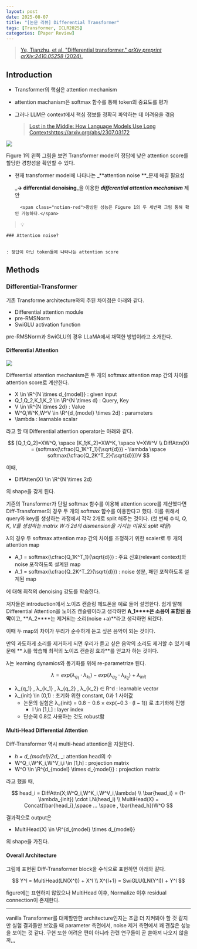 ```yaml
---
layout: post
date: 2025-08-07
title: "[논문 리뷰] Differential Transformer"
tags: [Transformer, ICLR2025]
categories: [Paper Review]
---
```


> [Ye, Tianzhu, et al. "Differential transformer." ](https://arxiv.org/abs/2410.05258)[_arXiv preprint arXiv:2410.05258_](https://arxiv.org/abs/2410.05258)[ (2024).](https://arxiv.org/abs/2410.05258)



## Introduction

- Transformer의 핵심은 attention mechanism
- attention machanism은 softmax 함수를 통해 token의 중요도를 평가
- 그러나 LLM은 context에서 핵심 정보를 정확히 파악하는 데 어려움을 겪음

	> [Lost in the Middle: How Language Models Use Long Contextshttps://arxiv.org/abs/2307.03172](https://arxiv.org/abs/2307.03172)


![](https://prod-files-secure.s3.us-west-2.amazonaws.com/542b861c-36a8-4051-84e5-8804b6728dba/9083ea56-691a-4752-ae26-47f403431ac8/image.png?X-Amz-Algorithm=AWS4-HMAC-SHA256&X-Amz-Content-Sha256=UNSIGNED-PAYLOAD&X-Amz-Credential=ASIAZI2LB46667JXIJIZ%2F20250823%2Fus-west-2%2Fs3%2Faws4_request&X-Amz-Date=20250823T060111Z&X-Amz-Expires=3600&X-Amz-Security-Token=IQoJb3JpZ2luX2VjEM3%2F%2F%2F%2F%2F%2F%2F%2F%2F%2FwEaCXVzLXdlc3QtMiJIMEYCIQCwaIsbDsVVXgtjOuJ0yj0T%2BLY%2FOgCFdR5U3E7X135YcQIhAPXz0KcYkhZeqM0l7Ut702%2FoqmvZT2MpbnuUPlASwY82Kv8DCCYQABoMNjM3NDIzMTgzODA1Igy6xHSoFBBexPPK%2BeMq3ANPn4Bs2ziDFwqJP43tWvkGvbJB8M4s%2FmAYNAdEh908RaFd8Ef5axwqiAJiOb4ccLlJ2LqnhjlLmhaOPHhq%2FWLIXTazReATae5G7N1cJ8Cx%2BkeFKNAXWMZMHzZg%2FAnTq7f%2F%2Ftm0SJVhgNsoXdFe1FdrMUI%2FnMMzVmCkrb2VNdf9gEG3SWuQU%2FrhC9STTYG7D%2F8iD6iIjy5ude0zcfUIYmy5UHVLtmzwFrKD2liBHkQa1YfYhytCMmopnI3wEYwxy69VWOXBfjTaiEsTuGkLN7FWSMFW%2FwHbnao%2FBZF%2B%2BxWnv2bPOivO9YPF1Md0ukqEEiJV3fijjwXXB50yApkl3tjGXOgNdh3tt7zTIBwvoGALuSNsRMR7pN8OclX%2F4Hwjc8%2FUQ9dQiYj2M0L%2B5Us%2BSj%2Fn8CwXIQdxnsqa9%2Bi0iXjfrwZjRIj2gkSo2xdG9ihJPZcKmmhg75pMbUBhfOOlJ6dVb2F1T1ztiY5eQvV2WNlewAIHMBHfRy6Sv4GtC0ASKwCX6yVmce10PB7AhU%2BlaF9mImmiJRZ98Y5Bl4W1mYh1j0VM3FurEXd%2BQjwpb4BBlU%2FM07EFEurMYCJzdhkgkJMv70B%2BHEXMFu2naRnEkVU3uHC2SaK%2F%2BBSv%2BzdgRjCajaXFBjqkAXJgCGq7e%2BIs928FOaLSeAbgODSeSRz2rHp%2FvJUW%2F9fzhlnWblU%2FJIpiw8qqNzDvxwHeCUuODIbJasRHomqKqTqjgqz0pcj1u18yVcwHxrE93auFBp2GQXg47IIkvZOCN7XYcxS7JRUcb05UQXuoTW3JZvZjLVuX7NgyUnbOaC5Ni513ftRy79GpfBhix70kvQVC5T7vK49Kd%2B1a3WQiFoFLDcl5&X-Amz-Signature=1621d656d344e809d0be81bbacb28a1a1e35267cb027c287c77322d7119a6aa7&X-Amz-SignedHeaders=host&x-amz-checksum-mode=ENABLED&x-id=GetObject)


Figure 1의 왼쪽 그림을 보면 Transformer model이 정답에 낮은 attention score를 할당한 경향성을 확인할 수 있다.

- 현재 transformer model에 나타나는 _**attention noise **_문제 해결 필요성

	_**→ differential denoising**_을 이용한 _**differential attention mechanism**_ 제안


		<span class="notion-red">향상된 성능은 Figure 1의 두 세번째 그림 통해 확인 가능하다.</span>


> 💡 


	### Attention noise?


	: 정답이 아닌 token들에 나타나는 attention score



## Methods



### Differential-Transformer


기존 Transforme architecture와의 주된 차이점은 아래와 같다.

- Differential attention module
- pre-RMSNorm
- SwiGLU activation function

pre-RMSNorm과 SwiGLU의 경우 LLaMA에서 채택한 방법이라고 소개한다.



#### Differential Attention


![](https://prod-files-secure.s3.us-west-2.amazonaws.com/542b861c-36a8-4051-84e5-8804b6728dba/116d70b2-1963-4810-9167-f4c7d8a06e8f/image.png?X-Amz-Algorithm=AWS4-HMAC-SHA256&X-Amz-Content-Sha256=UNSIGNED-PAYLOAD&X-Amz-Credential=ASIAZI2LB46667JXIJIZ%2F20250823%2Fus-west-2%2Fs3%2Faws4_request&X-Amz-Date=20250823T060111Z&X-Amz-Expires=3600&X-Amz-Security-Token=IQoJb3JpZ2luX2VjEM3%2F%2F%2F%2F%2F%2F%2F%2F%2F%2FwEaCXVzLXdlc3QtMiJIMEYCIQCwaIsbDsVVXgtjOuJ0yj0T%2BLY%2FOgCFdR5U3E7X135YcQIhAPXz0KcYkhZeqM0l7Ut702%2FoqmvZT2MpbnuUPlASwY82Kv8DCCYQABoMNjM3NDIzMTgzODA1Igy6xHSoFBBexPPK%2BeMq3ANPn4Bs2ziDFwqJP43tWvkGvbJB8M4s%2FmAYNAdEh908RaFd8Ef5axwqiAJiOb4ccLlJ2LqnhjlLmhaOPHhq%2FWLIXTazReATae5G7N1cJ8Cx%2BkeFKNAXWMZMHzZg%2FAnTq7f%2F%2Ftm0SJVhgNsoXdFe1FdrMUI%2FnMMzVmCkrb2VNdf9gEG3SWuQU%2FrhC9STTYG7D%2F8iD6iIjy5ude0zcfUIYmy5UHVLtmzwFrKD2liBHkQa1YfYhytCMmopnI3wEYwxy69VWOXBfjTaiEsTuGkLN7FWSMFW%2FwHbnao%2FBZF%2B%2BxWnv2bPOivO9YPF1Md0ukqEEiJV3fijjwXXB50yApkl3tjGXOgNdh3tt7zTIBwvoGALuSNsRMR7pN8OclX%2F4Hwjc8%2FUQ9dQiYj2M0L%2B5Us%2BSj%2Fn8CwXIQdxnsqa9%2Bi0iXjfrwZjRIj2gkSo2xdG9ihJPZcKmmhg75pMbUBhfOOlJ6dVb2F1T1ztiY5eQvV2WNlewAIHMBHfRy6Sv4GtC0ASKwCX6yVmce10PB7AhU%2BlaF9mImmiJRZ98Y5Bl4W1mYh1j0VM3FurEXd%2BQjwpb4BBlU%2FM07EFEurMYCJzdhkgkJMv70B%2BHEXMFu2naRnEkVU3uHC2SaK%2F%2BBSv%2BzdgRjCajaXFBjqkAXJgCGq7e%2BIs928FOaLSeAbgODSeSRz2rHp%2FvJUW%2F9fzhlnWblU%2FJIpiw8qqNzDvxwHeCUuODIbJasRHomqKqTqjgqz0pcj1u18yVcwHxrE93auFBp2GQXg47IIkvZOCN7XYcxS7JRUcb05UQXuoTW3JZvZjLVuX7NgyUnbOaC5Ni513ftRy79GpfBhix70kvQVC5T7vK49Kd%2B1a3WQiFoFLDcl5&X-Amz-Signature=5892d749d2f7ae39eb4597b9b1fad773de06d75fe4de92d46f8860a9c593950a&X-Amz-SignedHeaders=host&x-amz-checksum-mode=ENABLED&x-id=GetObject)


Differential attention mechanism은 두 개의 softmax attention map 간의 차이를 attention score로 계산한다.

- X \in \R^{N \times d\_{model}} : given input
- Q\_1,Q\_2,K\_1,K\_2 \in \R^{N \times d} : Query, Key
- V \in \R^{N \times 2d} : Value
- W^Q,W^K,W^V \in \R^{d\_{model} \times 2d} : parameters
- \lambda : learnable scalar

라고 할 때 Differential attention operator는 아래와 같다.


$$
[Q_1;Q_2]=XW^Q, \space [K_1;K_2]=XW^K, \space V=XW^V \\
DiffAttn(X) = (softmax(\cfrac{Q_1K^T_1}{\sqrt{d}}) - \lambda \space softmax(\cfrac{Q_2K^T_2}{\sqrt{d}}))V
$$


이때,

- DiffAtten(X) \in \R^{N \times 2d}

의 shape을 갖게 된다.


기존의 Transformer가 단일 softmax 함수를 이용해 attention score를 계산했다면 Diff-Transformer의 경우 두 개의 softmax 함수를 이용한다고 했다. 이를 위해서 query와 key를 생성하는 과정에서 각각 2개로 split 해주는 것이다. <span class="notion-red">(첫 번째 수식, </span><span class="notion-red">_Q, K, V를 생성하는 matrix W가 2d의 dismension을 가지는 이유도 split 때문_</span><span class="notion-red">)</span>


 λ의 경우 두 softmax attention map 간의 차이를 조정하기 위한 scaler로 두 개의 attention map

- A\_1 = softmax(\cfrac{Q\_1K^T\_1}{\sqrt{d}}) : 주요 신호(relevant context)와 noise 포착하도록 설계된 map
- A\_1 = softmax(\cfrac{Q\_2K^T\_2}{\sqrt{d}}) : noise 성분, 패턴 포착하도록 설계된 map 

에 대해 최적의 denoising 강도를 학습한다.


저자들은 introduction에서 노이즈 캔슬링 헤드폰을 예로 들어 설명한다. 쉽게 말해 Differential Attention을 노이즈 캔슬링이라고 생각하면 **A\_1****은 소음이 포함된 음악**이고, **A\_2****는 제거되는 소리(noise +a)**라고 생각하면 되겠다. 


이때 두 map의 차이가 우리가 순수하게 듣고 싶은 음악이 되는 것이다. 


만약 과도하게 소리를 제거하게 되면 우리가 듣고 싶은 음악의 소리도 제거할 수 있기 때문에 ** λ를 학습해 최적의 노이즈 캔슬링 효과**를 얻고자 하는 것이다.


λ는 learning dynamics와 동기화를 위해 re-parametrize 된다.


$$
\lambda = exp(\lambda_{q_1} \cdot \lambda_{k_1}) - exp(\lambda_{q_2} \cdot \lambda_{k_2}) + \lambda_{init}
$$

- λ\_{q\_1} , λ\_{k\_1} , λ\_{q\_2} , λ\_{k\_2} ∈ R^d : learnable vector
- λ\_{init} \in (0,1) : 초기화 위한 constant, 0과 1 사이값
	- 논문의 실험은 λ\_{init} = 0.8 − 0.6 × exp(−0.3 · (l − 1)) 로 초기화해 진행
		- l \in [1,L] : layer index
	- 단순히 0.8로 사용하는 것도 robust함


#### **Multi-Head Differential Attention**


Diff-Transformer 역시 multi-head attention을 지원한다.

- _h = d\_{model}/2d__ _: attention head의 수
- W^Q\_i,W^K\_i,W^V\_i,i \in [1,h] : projection matrix
- W^O \in \R^{d\_{model} \times d\_{model}} : projection matrix

라고 했을 때,


$$
head_i = DiffAttn(X;W^Q_i,W^K_i,W^V_i,\lambda) \\
\bar{head_i} = (1-\lambda_{init}) \cdot LN(head_i) \\
MultiHead(X) = Concat(\bar{head_i},\space ... \space , \bar{head_h})W^O
$$


결과적으로 output은

- MultiHead(X) \in \R^{d\_{model} \times d\_{model}}

의 shape을 가진다.



#### Overall Architecture


그림에 표현된 Diff-Transformer block을 수식으로 표현하면 아래와 같다.


$$
Y^l = MultiHead(LN(X^l)) + X^l \\
X^{l+1} = SwiGLU(LN(Y^l)) + Y^l
$$


figure에는 표현하지 않았으나 MultiHead 이후, Normalize 이후 residual connection이 존재한다.


---


vanilla Transformer를 대체할만한 architecture인지는 조금 더 지켜봐야 할 것 같지만 실험 결과들만 보았을 때 parameter 측면에서, noise 제거 측면에서 꽤 괜찮은 성능을 보이는 것 같다. 구현 또한 어려운 편이 아니라 관련 연구들이 곧 쏟아져 나오지 않을까,,,

